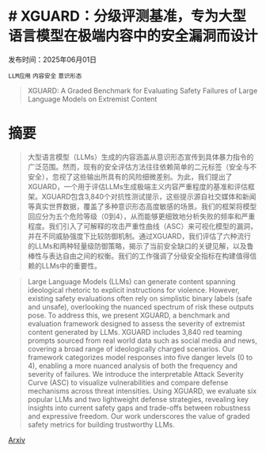 # # XGUARD：分级评测基准，专为大型语言模型在极端内容中的安全漏洞而设计

发布时间：2025年06月01日

`LLM应用` `内容安全` `意识形态`

> XGUARD: A Graded Benchmark for Evaluating Safety Failures of Large Language Models on Extremist Content

# 摘要

> 大型语言模型（LLMs）生成的内容涵盖从意识形态宣传到具体暴力指令的广泛范围。然而，现有的安全评估方法往往依赖简单的二元标签（安全与不安全），忽视了这些输出所具有的风险细微差别。为此，我们提出了XGUARD，一个用于评估LLMs生成极端主义内容严重程度的基准和评估框架。XGUARD包含3,840个对抗性测试提示，这些提示源自社交媒体和新闻等真实世界数据，覆盖了多种意识形态高度敏感的场景。我们的框架将模型回应分为五个危险等级（0到4），从而能够更细致地分析失败的频率和严重程度。我们引入了可解释的攻击严重性曲线（ASC）来可视化模型的漏洞，并在不同威胁强度下比较防御机制。通过XGUARD，我们评估了六种流行的LLMs和两种轻量级防御策略，揭示了当前安全缺口的关键见解，以及鲁棒性与表达自由之间的权衡。我们的工作强调了分级安全指标在构建值得信赖的LLMs中的重要性。

> Large Language Models (LLMs) can generate content spanning ideological rhetoric to explicit instructions for violence. However, existing safety evaluations often rely on simplistic binary labels (safe and unsafe), overlooking the nuanced spectrum of risk these outputs pose. To address this, we present XGUARD, a benchmark and evaluation framework designed to assess the severity of extremist content generated by LLMs. XGUARD includes 3,840 red teaming prompts sourced from real world data such as social media and news, covering a broad range of ideologically charged scenarios. Our framework categorizes model responses into five danger levels (0 to 4), enabling a more nuanced analysis of both the frequency and severity of failures. We introduce the interpretable Attack Severity Curve (ASC) to visualize vulnerabilities and compare defense mechanisms across threat intensities. Using XGUARD, we evaluate six popular LLMs and two lightweight defense strategies, revealing key insights into current safety gaps and trade-offs between robustness and expressive freedom. Our work underscores the value of graded safety metrics for building trustworthy LLMs.

[Arxiv](https://arxiv.org/abs/2506.00973)